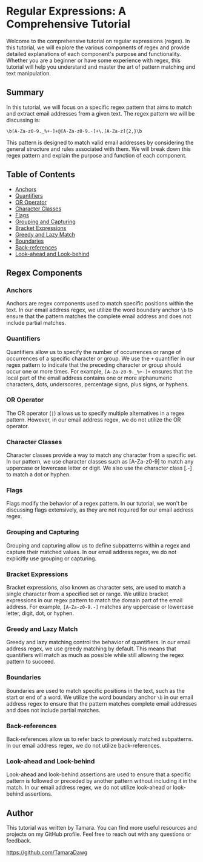 # Regular Expressions: A Comprehensive Tutorial

Welcome to the comprehensive tutorial on regular expressions (regex). In this tutorial, we will explore the various components of regex and provide detailed explanations of each component's purpose and functionality. Whether you are a beginner or have some experience with regex, this tutorial will help you understand and master the art of pattern matching and text manipulation.
## Summary
In this tutorial, we will focus on a specific regex pattern that aims to match and extract email addresses from a given text. The regex pattern we will be discussing is:

`\b[A-Za-z0-9._%+-]+@[A-Za-z0-9.-]+\.[A-Za-z]{2,}\b`

This pattern is designed to match valid email addresses by considering the general structure and rules associated with them. We will break down this regex pattern and explain the purpose and function of each component.


## Table of Contents

- [Anchors](#anchors)
- [Quantifiers](#quantifiers)
- [OR Operator](#or-operator)
- [Character Classes](#character-classes)
- [Flags](#flags)
- [Grouping and Capturing](#grouping-and-capturing)
- [Bracket Expressions](#bracket-expressions)
- [Greedy and Lazy Match](#greedy-and-lazy-match)
- [Boundaries](#boundaries)
- [Back-references](#back-references)
- [Look-ahead and Look-behind](#look-ahead-and-look-behind)

## Regex Components

### Anchors

Anchors are regex components used to match specific positions within the text. In our email address regex, we utilize the word boundary anchor `\b` to ensure that the pattern matches the complete email address and does not include partial matches.

### Quantifiers
Quantifiers allow us to specify the number of occurrences or range of occurrences of a specific character or group. We use the `+` quantifier in our regex pattern to indicate that the preceding character or group should occur one or more times. For example, `[A-Za-z0-9._%+-]+` ensures that the local part of the email address contains one or more alphanumeric characters, dots, underscores, percentage signs, plus signs, or hyphens.
### OR Operator
 
 The OR operator (`|`) allows us to specify multiple alternatives in a regex pattern. However, in our email address regex, we do not utilize the OR operator.
### Character Classes

Character classes provide a way to match any character from a specific set. In our pattern, we use character classes such as [A-Za-z0-9] to match any uppercase or lowercase letter or digit. We also use the character class [.-] to match a dot or hyphen.

### Flags
Flags modify the behavior of a regex pattern. In our tutorial, we won't be discussing flags extensively, as they are not required for our email address regex.
### Grouping and Capturing
Grouping and capturing allow us to define subpatterns within a regex and capture their matched values. In our email address regex, we do not explicitly use grouping or capturing.
### Bracket Expressions
Bracket expressions, also known as character sets, are used to match a single character from a specified set or range. We utilize bracket expressions in our regex pattern to match the domain part of the email address. For example, `[A-Za-z0-9.-]` matches any uppercase or lowercase letter, digit, dot, or hyphen.
### Greedy and Lazy Match
Greedy and lazy matching control the behavior of quantifiers. In our email address regex, we use greedy matching by default. This means that quantifiers will match as much as possible while still allowing the regex pattern to succeed.
### Boundaries
Boundaries are used to match specific positions in the text, such as the start or end of a word. We utilize the word boundary anchor `\b` in our email address regex to ensure that the pattern matches complete email addresses and does not include partial matches.
### Back-references
Back-references allow us to refer back to previously matched subpatterns. In our email address regex, we do not utilize back-references.
### Look-ahead and Look-behind
Look-ahead and look-behind assertions are used to ensure that a specific pattern is followed or preceded by another pattern without including it in the match. In our email address regex, we do not utilize look-ahead or look-behind assertions.
## Author

This tutorial was written by Tamara. You can find more useful resources and projects on my GitHub profile. Feel free to reach out with any questions or feedback.

https://github.com/TamaraDawg
